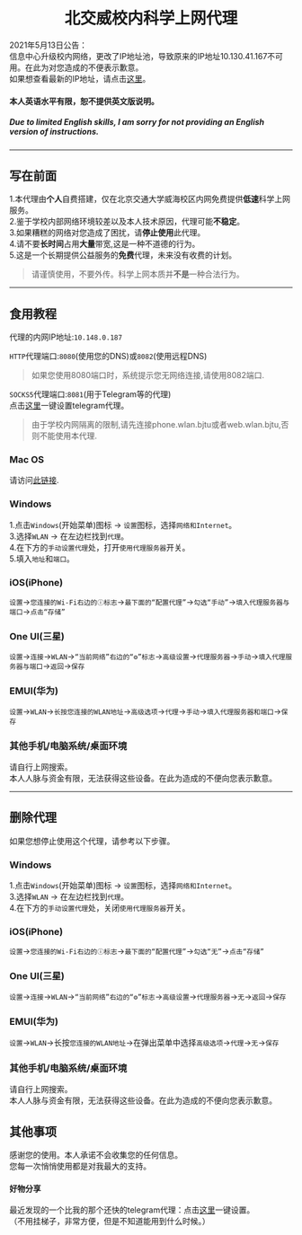 # <center>北交威校内科学上网代理</center>

2021年5月13日公告：<br>
信息中心升级校内网络，更改了IP地址池，导致原来的IP地址10.130.41.167不可用。在此为对您造成的不便表示歉意。<br>
如果想查看最新的IP地址，请点击[这里](#ip)。<br>

#### 本人英语水平有限，恕不提供英文版说明。
##### Due to limited English skills, I am sorry for not providing an English version of instructions.

<hr>

## 写在前面

1.本代理由**个人**自费搭建，仅在北京交通大学威海校区内网免费提供**低速**科学上网服务。<br>
2.鉴于学校内部网络环境较差以及本人技术原因，代理可能**不稳定**。<br>
3.如果糟糕的网络对您造成了困扰，请**停止使用**此代理。<br>
4.请不要**长时间**占用**大量**带宽,这是一种不道德的行为。<br>
5.这是一个长期提供公益服务的**免费**代理，未来没有收费的计划。
>请谨慎使用，不要外传。科学上网本质并**不是**一种合法行为。

<hr>

<span id="ip"></span>
## 食用教程

代理的内网IP地址:`10.148.0.187`

`HTTP`代理端口:`8080`(使用您的DNS)或`8082`(使用远程DNS)
>如果您使用8080端口时，系统提示您无网络连接,请使用8082端口.<br>

`SOCKS5`代理端口:`8081`(用于Telegram等的代理)<br>
点击[这里](https://t.me/socks?server=10.148.0.187&port=8081)一键设置telegram代理。
>由于学校内网隔离的限制,请先连接phone.wlan.bjtu或者web.wlan.bjtu,否则不能使用本代理.


### Mac OS

请访问[此链接](https://support.apple.com/zh-cn/guide/mac-help/mchlp2591/mac).

### Windows

1.点击` Windows `(开始菜单)图标 -> `设置`图标，选择`网络和Internet`。<br>
3.选择`WLAN` -> 在左边栏找到`代理`。<br>
4.在下方的`手动设置代理`处，打开`使用代理服务器`开关。<br>
5.填入`地址`和`端口`。<br>


### iOS(iPhone)

`设置`->`您连接的Wi-Fi右边的ⓘ标志`->`最下面的“配置代理”`->`勾选“手动”`->`填入代理服务器与端口`->`点击“存储”`

### One UI(三星)

`设置`->`连接`->`WLAN`->`“当前网络”右边的“⚙︎”标志`->`高级设置`->`代理服务器`->`手动`->`填入代理服务器与端口`->`返回`->`保存`

### EMUI(华为)

`设置`->`WLAN`->`长按您连接的WLAN地址`->`高级选项`->`代理`->`手动`->`填入代理服务器和端口`->`保存`

### 其他手机/电脑系统/桌面环境
请自行上网搜索。<br>
本人人脉与资金有限，无法获得这些设备。在此为造成的不便向您表示歉意。

<hr>

## 删除代理

如果您想停止使用这个代理，请参考以下步骤。

### Windows

1.点击` Windows `(开始菜单)图标 -> `设置`图标，选择`网络和Internet`。<br>
3.选择`WLAN` -> 在左边栏找到`代理`。<br>
4.在下方的`手动设置代理`处，关闭`使用代理服务器`开关。<br>

### iOS(iPhone)

`设置`->`您连接的Wi-Fi右边的ⓘ标志`->`最下面的“配置代理”`->`勾选“无”`->`点击“存储”`

### One UI(三星)

`设置`->`连接`->`WLAN`->`“当前网络”右边的“⚙︎”标志`->`高级设置`->`代理服务器`->`无`->`返回`->`保存`

### EMUI(华为)

`设置`->`WLAN`->长按`您连接的WLAN地址`->在弹出菜单中选择`高级选项`->`代理`->`无`->`保存`

### 其他手机/电脑系统/桌面环境
请自行上网搜索。<br>
本人人脉与资金有限，无法获得这些设备。在此为造成的不便向您表示歉意。

## 其他事项
感谢您的使用。本人承诺不会收集您的任何信息。<br>
您每一次悄悄使用都是对我最大的支持。
#### **好物分享**
最近发现的一个比我的那个还快的telegram代理：点击[这里](tg://proxy?server=193.122.102.214&port=35013&secret=eebfb71527cc7dd19a29074780058f3269617a7572652e6d6963726f736f66742e636f6d)一键设置。
<br>（不用挂梯子，非常方便，但是不知道能用到什么时候。）
